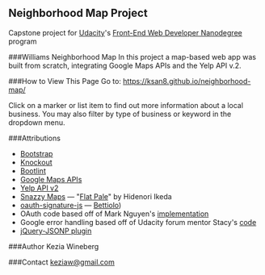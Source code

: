 ## Neighborhood Map Project
Capstone project for <a href="https://www.udacity.com/">Udacity</a>'s <a href="https://www.udacity.com/course/front-end-web-developer-nanodegree--nd001?v=fe1">Front-End Web Developer Nanodegree</a> program

###Williams Neighborhood Map
In this project a map-based web app was built from scratch, integrating Google Maps APIs and the Yelp API v.2.

###How to View This Page
Go to: https://ksan8.github.io/neighborhood-map/

Click on a marker or list item to find out more information about a local business. You may also filter by type of business or keyword in the dropdown menu.

###Attributions
* <a href="http://getbootstrap.com/">Bootstrap</a>
* <a href="http://knockoutjs.com/">Knockout</a>
* <a href="https://github.com/twbs/bootlint">Bootlint</a>
* <a href="https://developers.google.com/maps/">Google Maps APIs</a>
* <a href="https://www.yelp.com/developers/documentation/v2/overview">Yelp API v2</a>
* <a href="https://snazzymaps.com/">Snazzy Maps</a> — "<a href="https://snazzymaps.com/style/14889/flat-pale">Flat Pale</a>" by Hidenori Ikeda
* <a href="https://github.com/bettiolo/oauth-signature-js">oauth-signature-js</a> — <a href="https://github.com/bettiolo">Bettiolo</a>)
* OAuth code based off of Mark Nguyen's <a href="https://discussions.udacity.com/t/how-to-make-ajax-request-to-yelp-api/13699/5">implementation</a>
* Google error handling based off of Udacity forum mentor Stacy's <a href="https://discussions.udacity.com/t/handling-google-maps-in-async-and-fallback/34282">code</a>
* <a href="https://github.com/jaubourg/jquery-jsonp">jQuery-JSONP plugin</a>

###Author
Kezia Wineberg

###Contact
keziaw@gmail.com